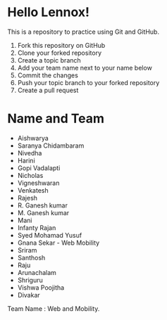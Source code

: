 # Hello Lennox!

This is a repository to practice using Git and GitHub.

  1. Fork this repository on GitHub
  2. Clone your forked repository
  3. Create a topic branch
  4. Add your team name next to your name below
  5. Commit the changes
  6. Push your topic branch to your forked repository
  7. Create a pull request

# Name and Team

  * Aishwarya
  * Saranya Chidambaram
  * Nivedha
  * Harini
  * Gopi Vadalapti
  * Nicholas
  * Vigneshwaran
  * Venkatesh
  * Rajesh
  * R. Ganesh kumar
  * M. Ganesh kumar  
  * Mani
  * Infanty Rajan
  * Syed Mohamad Yusuf
  * Gnana Sekar - Web Mobility
  * Sriram
  * Santhosh
  * Raju
  * Arunachalam
  * Shriguru
  * Vishwa Poojitha
  * Divakar

  Team Name : Web and Mobility.
